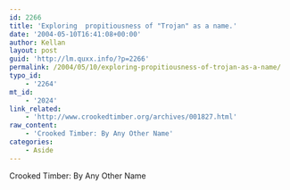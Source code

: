 ```yaml
---
id: 2266
title: 'Exploring  propitiousness of "Trojan" as a name.'
date: '2004-05-10T16:41:08+00:00'
author: Kellan
layout: post
guid: 'http://lm.quxx.info/?p=2266'
permalink: /2004/05/10/exploring-propitiousness-of-trojan-as-a-name/
typo_id:
    - '2264'
mt_id:
    - '2024'
link_related:
    - 'http://www.crookedtimber.org/archives/001827.html'
raw_content:
    - 'Crooked Timber: By Any Other Name'
categories:
    - Aside
---
```


Crooked Timber: By Any Other Name